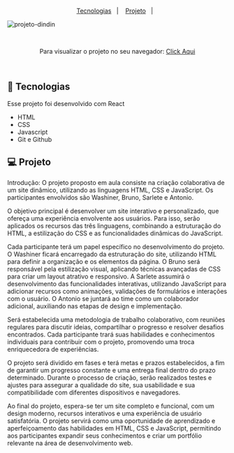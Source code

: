 <p align="center">
  <a href="#-tecnologias">Tecnologias</a>&nbsp;&nbsp;&nbsp;|&nbsp;&nbsp;&nbsp;
  <a href="#-projeto">Projeto</a>&nbsp;&nbsp;&nbsp;|&nbsp;&nbsp;&nbsp;
</p>

![projeto-dindin](https://github.com/washiner/CURSO-IBRF-PROJETO-DINDIN/assets/50848988/50bd3294-62b4-4747-9320-3cea924e87c7)

<br>

<p align="center"> Para visualizar o projeto no seu navegador:
  <a href="#"> Click Aqui <a/>
</p>

<br>

## 🚀 Tecnologias

Esse projeto foi desenvolvido com React

- HTML
- CSS
- Javascript
- Git e Github

## 💻 Projeto

Introdução:
O projeto proposto em aula consiste na criação colaborativa de um site dinâmico, utilizando as linguagens HTML, CSS e JavaScript. Os participantes envolvidos são Washiner, Bruno, Sarlete e Antonio.

O objetivo principal é desenvolver um site interativo e personalizado, que ofereça uma experiência envolvente aos usuários. Para isso, serão aplicados os recursos das três linguagens, combinando a estruturação do HTML, a estilização do CSS e as funcionalidades dinâmicas do JavaScript.

Cada participante terá um papel específico no desenvolvimento do projeto. O Washiner ficará encarregado da estruturação do site, utilizando HTML para definir a organização e os elementos da página. O Bruno será responsável pela estilização visual, aplicando técnicas avançadas de CSS para criar um layout atrativo e responsivo. A Sarlete assumirá o desenvolvimento das funcionalidades interativas, utilizando JavaScript para adicionar recursos como animações, validações de formulários e interações com o usuário. O Antonio se juntará ao time como um colaborador adicional, auxiliando nas etapas de design e implementação.

Será estabelecida uma metodologia de trabalho colaborativo, com reuniões regulares para discutir ideias, compartilhar o progresso e resolver desafios encontrados. Cada participante trará suas habilidades e conhecimentos individuais para contribuir com o projeto, promovendo uma troca enriquecedora de experiências.

O projeto será dividido em fases e terá metas e prazos estabelecidos, a fim de garantir um progresso constante e uma entrega final dentro do prazo determinado. Durante o processo de criação, serão realizados testes e ajustes para assegurar a qualidade do site, sua usabilidade e sua compatibilidade com diferentes dispositivos e navegadores.

Ao final do projeto, espera-se ter um site completo e funcional, com um design moderno, recursos interativos e uma experiência de usuário satisfatória. O projeto servirá como uma oportunidade de aprendizado e aperfeiçoamento das habilidades em HTML, CSS e JavaScript, permitindo aos participantes expandir seus conhecimentos e criar um portfólio relevante na área de desenvolvimento web.
